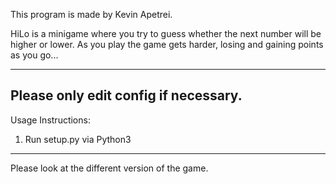 This program is made by Kevin Apetrei. 

HiLo is a minigame where you try to guess
whether the next number will be higher or lower. As
you play the game gets harder, losing and gaining
points as you go...

----------------------------------------------------------
Please only edit config if necessary.
----------------------------------------------------------
Usage Instructions:

1. Run setup.py via Python3

----------------------------------------------------------
Please look at the different version of the game.
